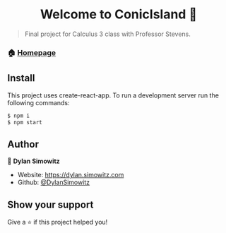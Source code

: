 <h1 align="center">Welcome to ConicIsland 👋</h1>

> Final project for Calculus 3 class with Professor Stevens.

### 🏠 [Homepage](https://conicisland.netlify.app/)

## Install

This project uses create-react-app. To run a development server run the following commands:

```sh
$ npm i
$ npm start
```

## Author

👤 **Dylan Simowitz**

* Website: https://dylan.simowitz.com
* Github: [@DylanSimowitz](https://github.com/DylanSimowitz)

## Show your support

Give a ⭐️ if this project helped you!
